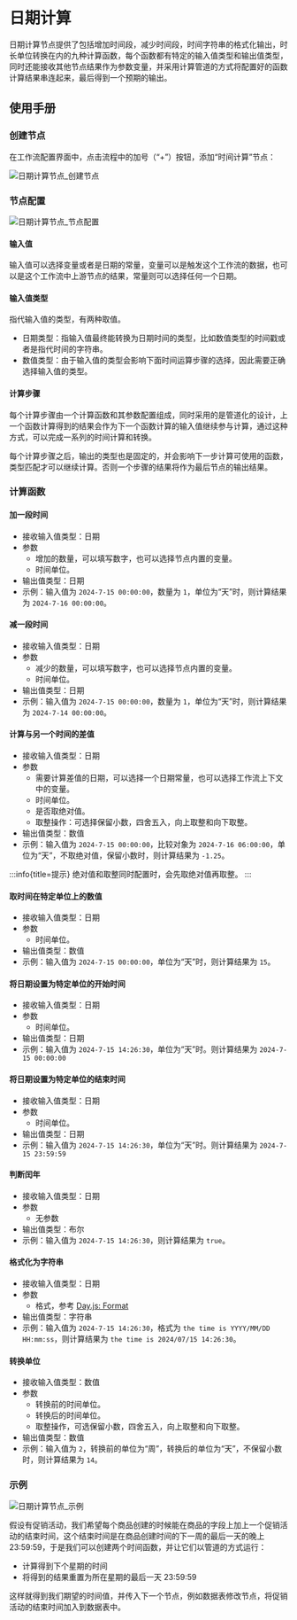 # 日期计算

<PluginInfo name="workflow-date-calculation" link="/handbook/workflow-date-calculation" commercial="true"></PluginInfo>

日期计算节点提供了包括增加时间段，减少时间段，时间字符串的格式化输出，时长单位转换在内的九种计算函数，每个函数都有特定的输入值类型和输出值类型，同时还能接收其他节点结果作为参数变量，并采用计算管道的方式将配置好的函数计算结果串连起来，最后得到一个预期的输出。

## 使用手册

### 创建节点

在工作流配置界面中，点击流程中的加号（“+”）按钮，添加“时间计算”节点：

![日期计算节点_创建节点](https://static-docs.nocobase.com/[图片].png)

### 节点配置

![日期计算节点_节点配置](https://static-docs.nocobase.com/20240817184423.png)

#### 输入值

输入值可以选择变量或者是日期的常量，变量可以是触发这个工作流的数据，也可以是这个工作流中上游节点的结果，常量则可以选择任何一个日期。

#### 输入值类型

指代输入值的类型，有两种取值。

* 日期类型：指输入值最终能转换为日期时间的类型，比如数值类型的时间戳或者是指代时间的字符串。
* 数值类型：由于输入值的类型会影响下面时间运算步骤的选择，因此需要正确选择输入值的类型。

#### 计算步骤

每个计算步骤由一个计算函数和其参数配置组成，同时采用的是管道化的设计，上一个函数计算得到的结果会作为下一个函数计算的输入值继续参与计算，通过这种方式，可以完成一系列的时间计算和转换。

每个计算步骤之后，输出的类型也是固定的，并会影响下一步计算可使用的函数，类型匹配才可以继续计算。否则一个步骤的结果将作为最后节点的输出结果。

### 计算函数

#### 加一段时间

- 接收输入值类型：日期
- 参数
  - 增加的数量，可以填写数字，也可以选择节点内置的变量。
  - 时间单位。
- 输出值类型：日期
- 示例：输入值为 `2024-7-15 00:00:00`，数量为 `1`，单位为“天”时，则计算结果为 `2024-7-16 00:00:00`。

#### 减一段时间

- 接收输入值类型：日期
- 参数
  - 减少的数量，可以填写数字，也可以选择节点内置的变量。
  - 时间单位。
- 输出值类型：日期
- 示例：输入值为 `2024-7-15 00:00:00`，数量为 `1`，单位为“天”时，则计算结果为 `2024-7-14 00:00:00`。

#### 计算与另一个时间的差值

- 接收输入值类型：日期
- 参数
  - 需要计算差值的日期，可以选择一个日期常量，也可以选择工作流上下文中的变量。
  - 时间单位。
  - 是否取绝对值。
  - 取整操作：可选择保留小数，四舍五入，向上取整和向下取整。
- 输出值类型：数值
- 示例：输入值为 `2024-7-15 00:00:00`，比较对象为 `2024-7-16 06:00:00`，单位为“天”，不取绝对值，保留小数时，则计算结果为 `-1.25`。

:::info{title=提示}
绝对值和取整同时配置时，会先取绝对值再取整。
:::

#### 取时间在特定单位上的数值

- 接收输入值类型：日期
- 参数
  - 时间单位。
- 输出值类型：数值
- 示例：输入值为 `2024-7-15 00:00:00`，单位为“天”时，则计算结果为 `15`。

#### 将日期设置为特定单位的开始时间

- 接收输入值类型：日期
- 参数
  - 时间单位。
- 输出值类型：日期
- 示例：输入值为 `2024-7-15 14:26:30`，单位为“天”时。则计算结果为 `2024-7-15 00:00:00`

#### 将日期设置为特定单位的结束时间

- 接收输入值类型：日期
- 参数
  - 时间单位。
- 输出值类型：日期
- 示例：输入值为 `2024-7-15 14:26:30`，单位为“天”时。则计算结果为 `2024-7-15 23:59:59`

#### 判断闰年

- 接收输入值类型：日期
- 参数
  - 无参数
- 输出值类型：布尔
- 示例：输入值为 `2024-7-15 14:26:30`，则计算结果为 `true`。

#### 格式化为字符串

- 接收输入值类型：日期
- 参数
  - 格式，参考 [Day.js: Format](https://day.js.org/docs/zh-CN/display/format)
- 输出值类型：字符串
- 示例：输入值为 `2024-7-15 14:26:30`，格式为 `the time is YYYY/MM/DD HH:mm:ss`，则计算结果为 `the time is 2024/07/15 14:26:30`。

#### 转换单位

- 接收输入值类型：数值
- 参数
  - 转换前的时间单位。
  - 转换后的时间单位。
  - 取整操作，可选保留小数，四舍五入，向上取整和向下取整。
- 输出值类型：数值
- 示例：输入值为 `2`，转换前的单位为“周”，转换后的单位为“天”，不保留小数时，则计算结果为 `14`。

### 示例

![日期计算节点_示例](https://static-docs.nocobase.com/20240817184137.png)

假设有促销活动，我们希望每个商品创建的时候能在商品的字段上加上一个促销活动的结束时间，这个结束时间是在商品创建时间的下一周的最后一天的晚上 23:59:59，于是我们可以创建两个时间函数，并让它们以管道的方式运行：

- 计算得到下个星期的时间
- 将得到的结果重置为所在星期的最后一天 23:59:59

这样就得到我们期望的时间值，并传入下一个节点，例如数据表修改节点，将促销活动的结束时间加入到数据表中。
